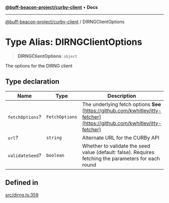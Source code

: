[**@buff-beacon-project/curby-client**](../index.md) • **Docs**

***

[@buff-beacon-project/curby-client](../index.md) / DIRNGClientOptions

# Type Alias: DIRNGClientOptions

> **DIRNGClientOptions**: `object`

The options for the DIRNG client

## Type declaration

| Name | Type | Description | Defined in |
| ------ | ------ | ------ | ------ |
| `fetchOptions`? | `FetchOptions` | The underlying fetch options **See** [https://github.com/kwhitley/itty-fetcher](https://github.com/kwhitley/itty-fetcher) | [src/dirng.ts:373](https://github.com/buff-beacon-project/curby-js-client/blob/95397f5e9fcc8ad57ef410c54473862e0b83bc59/src/dirng.ts#L373) |
| `url`? | `string` | Alternate URL for the CURBy API | [src/dirng.ts:363](https://github.com/buff-beacon-project/curby-js-client/blob/95397f5e9fcc8ad57ef410c54473862e0b83bc59/src/dirng.ts#L363) |
| `validateSeed`? | `boolean` | Whether to validate the seed value (default: false). Requires fetching the parameters for each round | [src/dirng.ts:367](https://github.com/buff-beacon-project/curby-js-client/blob/95397f5e9fcc8ad57ef410c54473862e0b83bc59/src/dirng.ts#L367) |

## Defined in

[src/dirng.ts:359](https://github.com/buff-beacon-project/curby-js-client/blob/95397f5e9fcc8ad57ef410c54473862e0b83bc59/src/dirng.ts#L359)
